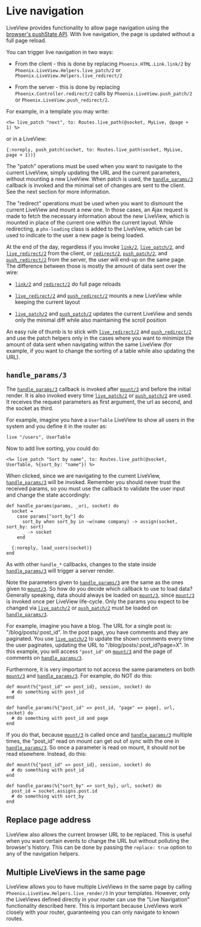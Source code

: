 # Live navigation

LiveView provides functionality to allow page navigation using the
[browser's pushState API](https://developer.mozilla.org/en-US/docs/Web/API/History_API).
With live navigation, the page is updated without a full page reload.

You can trigger live navigation in two ways:

  * From the client - this is done by replacing `Phoenix.HTML.Link.link/2`
    by `Phoenix.LiveView.Helpers.live_patch/2` or
    `Phoenix.LiveView.Helpers.live_redirect/2`

  * From the server - this is done by replacing `Phoenix.Controller.redirect/2` calls
    by `Phoenix.LiveView.push_patch/2` or `Phoenix.LiveView.push_redirect/2`.

For example, in a template you may write:

    <%= live_patch "next", to: Routes.live_path(@socket, MyLive, @page + 1) %>

or in a LiveView:

    {:noreply, push_patch(socket, to: Routes.live_path(socket, MyLive, page + 1))}

The "patch" operations must be used when you want to navigate to the
current LiveView, simply updating the URL and the current parameters,
without mounting a new LiveView. When patch is used, the
[`handle_params/3`](`c:Phoenix.LiveView.handle_params/3`) callback is
invoked and the minimal set of changes are sent to the client.
See the next section for more information.

The "redirect" operations must be used when you want to dismount the
current LiveView and mount a new one. In those cases, an Ajax request
is made to fetch the necessary information about the new LiveView,
which is mounted in place of the current one within the current layout.
While redirecting, a `phx-loading` class is added to the LiveView,
which can be used to indicate to the user a new page is being loaded.

At the end of the day, regardless if you invoke [`link/2`](`Phoenix.HTML.Link.link/2`),
[`live_patch/2`](`Phoenix.LiveView.Helpers.live_patch/2`),
and [`live_redirect/2`](`Phoenix.LiveView.Helpers.live_redirect/2`) from the client,
or [`redirect/2`](`Phoenix.Controller.redirect/2`),
[`push_patch/2`](`Phoenix.LiveView.push_patch/2`),
and [`push_redirect/2`](`Phoenix.LiveView.push_redirect/2`) from the server,
the user will end-up on the same page. The difference between those is mostly
the amount of data sent over the wire:

  * [`link/2`](`Phoenix.HTML.Link.link/2`) and
    [`redirect/2`](`Phoenix.Controller.redirect/2`) do full page reloads

  * [`live_redirect/2`](`Phoenix.LiveView.Helpers.live_redirect/2`) and
  [`push_redirect/2`](`Phoenix.LiveView.push_redirect/2`) mounts a new LiveView while
    keeping the current layout

  * [`live_patch/2`](`Phoenix.LiveView.Helpers.live_patch/2`) and
    [`push_patch/2`](`Phoenix.LiveView.push_patch/2`) updates the current LiveView
    and sends only the minimal diff while also maintaining the scroll position

An easy rule of thumb is to stick with
[`live_redirect/2`](`Phoenix.LiveView.Helpers.live_redirect/2`) and
[`push_redirect/2`](`Phoenix.LiveView.push_redirect/2`) and use the patch
helpers only in the cases where you want to minimize the
amount of data sent when navigating within the same LiveView (for example,
if you want to change the sorting of a table while also updating the URL).

## `handle_params/3`

The [`handle_params/3`](`c:Phoenix.LiveView.handle_params/3`) callback is invoked
after [`mount/3`](`c:Phoenix.LiveView.mount/3`) and before the initial render.
It is also invoked every time [`live_patch/2`](`Phoenix.LiveView.Helpers.live_patch/2`)
or [`push_patch/2`](`Phoenix.LiveView.push_patch/2`) are used.
It receives the request parameters as first argument, the url as second,
and the socket as third.

For example, imagine you have a `UserTable` LiveView to show all users in
the system and you define it in the router as:

    live "/users", UserTable

Now to add live sorting, you could do:

    <%= live_patch "Sort by name", to: Routes.live_path(@socket, UserTable, %{sort_by: "name"}) %>

When clicked, since we are navigating to the current LiveView,
[`handle_params/3`](`c:Phoenix.LiveView.handle_params/3`) will be invoked.
Remember you should never trust the received params, so you must use the callback to
validate the user input and change the state accordingly:

    def handle_params(params, _uri, socket) do
      socket =
        case params["sort_by"] do
          sort_by when sort_by in ~w(name company) -> assign(socket, sort_by: sort)
          _ -> socket
        end

      {:noreply, load_users(socket)}
    end

As with other `handle_*` callbacks, changes to the state inside
[`handle_params/3`](`c:Phoenix.LiveView.handle_params/3`) will trigger a server render.

Note the parameters given to [`handle_params/3`](`c:Phoenix.LiveView.handle_params/3`)
are the same as the ones given to [`mount/3`](`c:Phoenix.LiveView.mount/3`).
So how do you decide which callback to use to load data?
Generally speaking, data should always be loaded on [`mount/3`](`c:Phoenix.LiveView.mount/3`),
since [`mount/3`](`c:Phoenix.LiveView.mount/3`) is invoked once per LiveView life-cycle.
Only the params you expect to be changed via
[`live_patch/2`](`Phoenix.LiveView.Helpers.live_patch/2`) or
[`push_patch/2`](`Phoenix.LiveView.push_patch/2`) must be loaded on
[`handle_params/3`](`c:Phoenix.LiveView.handle_params/3`).

For example, imagine you have a blog. The URL for a single post is:
"/blog/posts/:post_id". In the post page, you have comments and they are paginated.
You use [`live_patch/2`](`Phoenix.LiveView.Helpers.live_patch/2`) to update the shown
comments every time the user paginates, updating the URL to "/blog/posts/:post_id?page=X".
In this example, you will access `"post_id"` on [`mount/3`](`c:Phoenix.LiveView.mount/3`) and
the page of comments on [`handle_params/3`](`c:Phoenix.LiveView.handle_params/3`).

Furthermore, it is very important to not access the same parameters on both
[`mount/3`](`c:Phoenix.LiveView.mount/3`) and
[`handle_params/3`](`c:Phoenix.LiveView.handle_params/3`).
For example, do NOT do this:

    def mount(%{"post_id" => post_id}, session, socket) do
      # do something with post_id
    end

    def handle_params(%{"post_id" => post_id, "page" => page}, url, socket) do
      # do something with post_id and page
    end

If you do that, because [`mount/3`](`c:Phoenix.LiveView.mount/3`) is called once and
[`handle_params/3`](`c:Phoenix.LiveView.handle_params/3`) multiple times, the "post_id"
read on mount can get out of sync with the one in
[`handle_params/3`](`c:Phoenix.LiveView.handle_params/3`).
So once a parameter is read on mount, it should not be read elsewhere. Instead, do this:

    def mount(%{"post_id" => post_id}, session, socket) do
      # do something with post_id
    end

    def handle_params(%{"sort_by" => sort_by}, url, socket) do
      post_id = socket.assigns.post.id
      # do something with sort_by
    end

## Replace page address

LiveView also allows the current browser URL to be replaced. This is useful when you
want certain events to change the URL but without polluting the browser's history.
This can be done by passing the `replace: true` option to any of the navigation helpers.

## Multiple LiveViews in the same page

LiveView allows you to have multiple LiveViews in the same page by calling
`Phoenix.LiveView.Helpers.live_render/3` in your templates. However, only
the LiveViews defined directly in your router can use the "Live Navigation"
functionality described here. This is important because LiveViews work
closely with your router, guaranteeing you can only navigate to known
routes.
